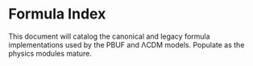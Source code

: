 # Formula Index

This document will catalog the canonical and legacy formula implementations used by the PBUF and ΛCDM models. Populate as the physics modules mature.
